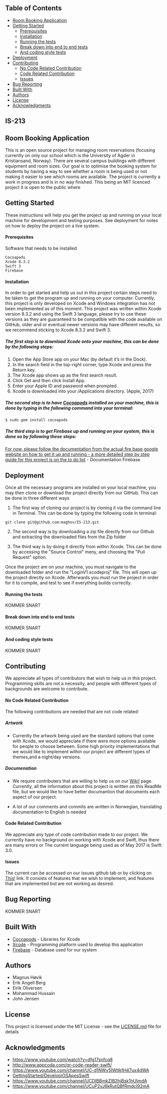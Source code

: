 ## Table of Contents

* [Room Booking Application](#room-booking-application)
* [Getting Started](#getting-started)
   * [Prerequisites](#prerequisites)
   * [Installation](#installation)
   * [Running the tests](#running-the-tests)
   * [Break down into end to end tests](#break-down-into-end-to-end-tests)
   * [And coding style tests](#and-coding-styles-tests)
* [Deployment](#deployment)
* [Contributing](#contributing)
    * [No Code Related Contribution](#no-code-related-contributing)
    * [Code Related Contribution](#code-related-contributing)
    * [Issues](#issues)
* [Bug Reporting](#bug-reporting)
* [Built With](#built-With)
* [Authors](#authors)
* [License](#license)
* [Acknowledgments](#acknowledgments)

## IS-213
## Room Booking Application
This is an open source project for managing room reservations (focusing currently on only our school which is the University of Agder in Kristiansand, Norway). There are several campus buildings with different equipment and room sizes. Our goal is to optimise the booking system for students by having a way to see whether a room is being used or not making it easier to see which rooms are available. The project is currently a work in progress and is in no way finished. This being an MIT licenced project it is open to the public where 

## Getting Started
These instructions will help you get the project up and running on your local machine for development and testing purposes. See deployment for notes on how to deploy the project on a live system.

#### Prerequisites
Software that needs to be installed
```
Cocoapods 
Xcode 8.3.2
Swift 3
Firebase 
```

#### Installation
In order to get started and help us out in this project certain steps need to be taken to get the program up and running on your computer. Currently, this project is only developed on Xcode and Windows integration has not been implemented as of this moment. 
This project was written within Xcode version 8.3.2 and using the Swift 3 language, please try to use these versions as they are guaranteed to be compatible with the code available on GitHub, older and or eventual newer versions may have different results, so we recommend sticking to Xcode 8.3.2 and Swift 3.

##### The first step is to download Xcode onto your machine, this can be done by the following steps: 

1.	Open the App Store app on your Mac (by default it’s in the Dock).
2.	In the search field in the top-right corner, type Xcode and press the Return key.
3.	The Xcode app shows up as the first search result.
4.	Click Get and then click Install App.
5.	Enter your Apple ID and password when prompted.
6.	Xcode is downloaded into your /Applications directory. (Apple, 2017)

##### The second step is to have [Cocoapods](https://cocoapods.org) installed on your machine, this is done by typing in the following command into your terminal: 

```$ sudo gem install cocoapods```

##### The third step is to get Firebase up and running on your system, this is done so by following these steps: 
[For now, please follow the documentation from the actual fire base google website on how to get it up and running - a more detailed step by step guide for this project is on the to do list]( https://firebase.google.com/docs/ios/setup) - Documentation Firebase

## Deployment 
Once all the necessary programs are installed on your local machine, you may then clone or download the project directly from our GitHub. This can be done in three different ways

1. The first way of cloning our project is by cloning it via the command line in Terminal. This can be done by typing the following code in terminal: 

 ```git clone git@github.com:maghov/IS-213.git```
 
 2. The second way is by downloading a zip file directly from our Github and extracting the downloaded files from the Zip folder
 
 3. The third way is by doing it directly from within Xcode. This can be done by accessing the "Source Control" meny, and choosing the "Pull Request" option. 
 
Once the project are on your machine, you must navigate to the downloaded folder and run the "LoginV1.xcodeproj" file. This will open up the project directly on Xcode. Afterwards you must run the project in order for it to compile, and test to see if everything builds correctly. 

#### Running the tests

KOMMER SNART

#### Break down into end to end tests

KOMMER SNART

#### And coding style tests

KOMMER SNART

## Contributing
We appreciate all types of contributors that wish to help us in this project. Programming skills are not a necessity, and people with different types of backgrounds are welcome to contribute. 

#### No Code Related Contribution
The following contributions are needed that are not code related: 

##### Artwork 
* Currently the artwork being used are the standard options that come with Xcode, we would appreciate if there were more options available for people to choose between. Some high priority implementations that we would like to implement within our project are different types of themes,and a night/day versions. 

##### Documenation

* We require contributers that are willing to help us on our [Wiki!](https://github.com/maghov/IS-213/wiki) page. Currently, all the information about this project is written on this ReadMe file, but we would like to have better documantion that documents each aspect of our project. 

* A lot of our comments and commits are written in Norwegian, translating documentation to English is needed


#### Code Related Contribution
We appreciate any type of code contribution made to our project. We currently have no background on working with Xcode and Swift, thus there are many errors or  The current language being used as of May 2017 is Swift 3.0. 

#### Issues 
The current can be accessed on our issues github tab or by clicking on [This!](https://github.com/maghov/IS-213/issues) link. It consists of features that we wish to implement, and features that are implemented but are not working as desired. 

## Bug Reporting

KOMMER SNART

## Built With

* [Cocoapods](https://cocoapods.org) - Libraries for Xcode
* [Xcode](https://maven.apache.org/) - Programming platform used to develop this application
* [Firebase](https://firebase.google.com) - Database used for our system

## Authors

* Magnus Høvik 
* Erik Angell Berg 
* Eirik Oliversen
* Mohammad Hussain
* John Jensen


## License
This project is licensed under the MIT License - see the [LICENSE.md](https://github.com/maghov/IS-213/blob/master/LICENSE.txt) file for details

## Acknowledgments

* https://www.youtube.com/watch?v=dfg17snfcq8 
* http://www.appcoda.com/qr-code-reader-swift/ 
* https://www.youtube.com/channel/UC-d1NWv5IWtIkfH47ux4dWA
* [GettingStarted/DevelopiOSAppsSwift](https://developer.apple.com/library/content/referencelibrary/GettingStarted/DevelopiOSAppsSwift/BuildABasicUI.html#//apple_ref/doc/uid/TP40015214-CH5-SW1)
* https://www.youtube.com/channel/UCDIBBmkZIB2hjBsk1hUImdA
* https://www.youtube.com/channel/UCuP2vJ6kRutQBfRmdcI92mA
